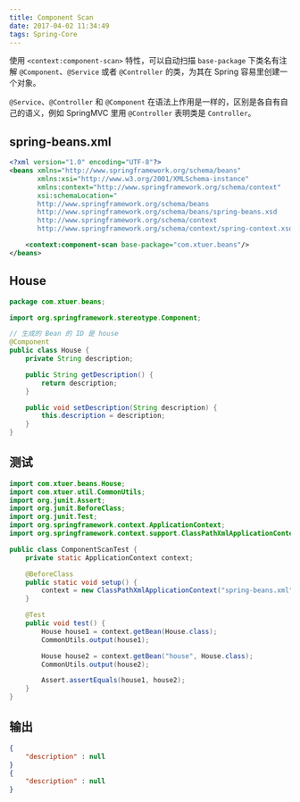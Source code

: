 ```yaml
---
title: Component Scan
date: 2017-04-02 11:34:49
tags: Spring-Core
---
```

使用 `<context:component-scan>` 特性，可以自动扫描 `base-package` 下类名有注解 `@Component`、`@Service` 或者 `@Controller` 的类，为其在 Spring 容易里创建一个对象。

`@Service`、`@Controller` 和 `@Component` 在语法上作用是一样的，区别是各自有自己的语义，例如 SpringMVC 里用 `@Controller` 表明类是 `Controller`。<!--more-->

## spring-beans.xml
```xml
<?xml version="1.0" encoding="UTF-8"?>
<beans xmlns="http://www.springframework.org/schema/beans"
       xmlns:xsi="http://www.w3.org/2001/XMLSchema-instance"
       xmlns:context="http://www.springframework.org/schema/context"
       xsi:schemaLocation="
       http://www.springframework.org/schema/beans
       http://www.springframework.org/schema/beans/spring-beans.xsd
       http://www.springframework.org/schema/context
       http://www.springframework.org/schema/context/spring-context.xsd">

    <context:component-scan base-package="com.xtuer.beans"/>
</beans>
```

## House
```java
package com.xtuer.beans;

import org.springframework.stereotype.Component;

// 生成的 Bean 的 ID 是 house
@Component
public class House {
    private String description;

    public String getDescription() {
        return description;
    }

    public void setDescription(String description) {
        this.description = description;
    }
}
```

## 测试
```java
import com.xtuer.beans.House;
import com.xtuer.util.CommonUtils;
import org.junit.Assert;
import org.junit.BeforeClass;
import org.junit.Test;
import org.springframework.context.ApplicationContext;
import org.springframework.context.support.ClassPathXmlApplicationContext;

public class ComponentScanTest {
    private static ApplicationContext context;

    @BeforeClass
    public static void setup() {
        context = new ClassPathXmlApplicationContext("spring-beans.xml");
    }

    @Test
    public void test() {
        House house1 = context.getBean(House.class);
        CommonUtils.output(house1);

        House house2 = context.getBean("house", House.class);
        CommonUtils.output(house2);

        Assert.assertEquals(house1, house2);
    }
}
```

## 输出
```json
{
    "description" : null
}
{
    "description" : null
}
```
